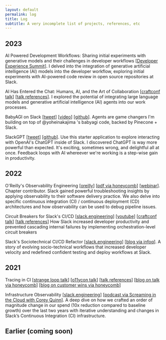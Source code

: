 ```yaml
---
layout: default
permalink: log
title: Log
subtitle: A very incomplete list of projects, references, etc
---
```


## 2023

AI Powered Development Workflows: Sharing initial experiments with generative models and their challenges in developer workflows [[Developer Experience Summit](http://localhost:4000/writing/)]. I delved into the integration of generative artificial intelligence (AI) models into the developer workflow, exploring initial experiments with AI-powered code review in open source repositories at Slack.


AI Has Entered the Chat: Humans, AI, and the Art of Collaboration [[craftconf talk](https://craft-conf.com/2023/talk/frank-chens-talk)] [[talk references](https://frankc.net/ai-entered-chat)]. I explored the potential of integrating large language models and generative artificial intelligence (AI) agents into our work processes.

BabyAGI on Slack [[tweet](https://twitter.com/frankc/status/1645898312594382848?s=20)] [[video](/assets/2023-04-11-babyagi-slack.mp4)] [[github](https://github.com/fxchen/babyagi)]. Agents are game changers I'm building on top of  @yoheinakajima 's babyagi code, backed by Pinecone + Slack.

SlackGPT [[tweet](https://twitter.com/frankc/status/1599841602729816064)] [[github](https://github.com/fxchen/slackgpt)]. Use this starter application to explore interacting with OpenAI's ChatGPT inside of Slack. I discovered ChatGPT is way more powerful than expected. It's exciting, sometimes wrong, and delightful all at once. Feedback loops with AI whereever we're working is a step-wise gain in productivity.

## 2022

O'Reilly's Observability Engineering [[oreilly](https://www.oreilly.com/library/view/observability-engineering/9781492076438/)] [[pdf via honeycomb](https://info.honeycomb.io/observability-engineering-oreilly-book-2022)] [[webinar](https://www.honeycomb.io/resources/accelerate-ci-cd-with-observability-thanks)]. Chapter contributor. Slack gained powerful troubleshooting insights by applying observability to their software delivery practice. We also delve into specific continuous integration (CI) / continuous deployment (CD) architectures and how observability can be used to debug pipeline issues.

Circuit Breakers for Slack's CI/CD [[slack.engineering](https://slack.engineering/circuit-breakers/)] [[youtube](https://www.youtube.com/watch?v=xlCnNtu3lYw)] [[craftconf talk](https://craft-conf.com/2022/speaker/frank-chen)] [[talk references](https://frankc.net/circuit-breakers)] How Slack increased developer productivity and prevented cascading internal failures by implementing orchestration-level circuit breakers

Slack's Sociotechnical CI/CD Refactor
[[slack.engineering](https://slack.engineering/balancing-safety-and-velocity-in-ci-cd-at-slack/)] [[blog via infoq](https://www.infoq.com/news/2022/08/slack-ci-cd-availability/)]. A story of evolving socio-technical workflows that increased developer velocity and redefined confident testing and deploy workflows at Slack.

## 2021

Tracing in CI [[strange loop talk](https://www.thestrangeloop.com/2021/how-tracing-uncovers-half-truths-in-slacks-ci-infrastructure.html)] [[o11ycon talk](https://www.honeycomb.io/blog/o11ycon-a-conference-for-the-observability-community)] [[talk references](https://frankc.net/tracing-in-ci)] [[blog on talk via honeycomb](https://www.honeycomb.io/blog/how-slack-transformed-their-ci-with-tracing)] [[blog on customer wins via honeycomb](https://www.honeycomb.io/blog/how-three-companies-implemented-distributed-tracing)]

Infrastructure Observability [[slack.engineering](https://slack.engineering/infrastructure-observability-for-changing-the-spend-curve/)] [[podcast via Screaming in the Cloud with Corey Quinn](https://www.lastweekinaws.com/podcast/screaming-in-the-cloud/putting-the-fun-in-functional-with-frank-chen/)]. A deep dive on how we crafted an order of magnitude change in our spend (10x reduction compared to baseline growth) over the last two years with iterative understanding and changes in Slack’s Continuous Integration (CI) infrastructure.

## Earlier (coming soon)
